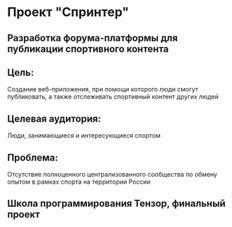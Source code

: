 # Проект "Спринтер"
## Разработка форума-платформы для публикации спортивного контента
## Цель:
Создание веб-приложения, при помощи которого люди смогут публиковать, а также отслеживать спортивный контент других людей
## Целевая аудитория:
Люди, занимающиеся и интересующиеся спортом
## Проблема:
Отсутствие полноценного централизованного сообщества по обмену опытом в рамках спорта на территории России
## Школа программирования Тензор, финальный проект



